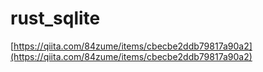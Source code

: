 # rust_sqlite
[https://qiita.com/84zume/items/cbecbe2ddb79817a90a2](https://qiita.com/84zume/items/cbecbe2ddb79817a90a2)  
